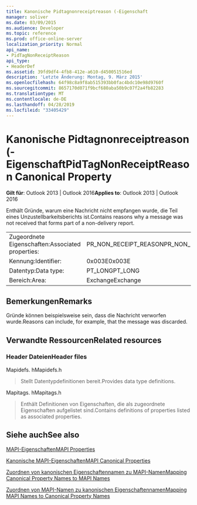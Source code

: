```yaml
---
title: Kanonische Pidtagnonreceiptreason (-Eigenschaft
manager: soliver
ms.date: 03/09/2015
ms.audience: Developer
ms.topic: reference
ms.prod: office-online-server
localization_priority: Normal
api_name:
- PidTagNonReceiptReason
api_type:
- HeaderDef
ms.assetid: 39fd9df4-4fb8-412e-a610-d450051516ed
description: 'Letzte Änderung: Montag, 9. März 2015'
ms.openlocfilehash: 64f98c8a9f8ab515393bb0fac4bdc10e98d9760f
ms.sourcegitcommit: 8657170d071f9bcf680aba50b9c07f2a4fb82283
ms.translationtype: MT
ms.contentlocale: de-DE
ms.lasthandoff: 04/28/2019
ms.locfileid: "33405429"
---
```

# <a name="pidtagnonreceiptreason-canonical-property"></a><span data-ttu-id="9bfb3-103">Kanonische Pidtagnonreceiptreason (-Eigenschaft</span><span class="sxs-lookup"><span data-stu-id="9bfb3-103">PidTagNonReceiptReason Canonical Property</span></span>

  
  
<span data-ttu-id="9bfb3-104">**Gilt für**: Outlook 2013 | Outlook 2016</span><span class="sxs-lookup"><span data-stu-id="9bfb3-104">**Applies to**: Outlook 2013 | Outlook 2016</span></span> 
  
<span data-ttu-id="9bfb3-105">Enthält Gründe, warum eine Nachricht nicht empfangen wurde, die Teil eines Unzustellbarkeitsberichts ist.</span><span class="sxs-lookup"><span data-stu-id="9bfb3-105">Contains reasons why a message was not received that forms part of a non-delivery report.</span></span>
  
|||
|:-----|:-----|
|<span data-ttu-id="9bfb3-106">Zugeordnete Eigenschaften:</span><span class="sxs-lookup"><span data-stu-id="9bfb3-106">Associated properties:</span></span>  <br/> |<span data-ttu-id="9bfb3-107">PR_NON_RECEIPT_REASON</span><span class="sxs-lookup"><span data-stu-id="9bfb3-107">PR_NON_RECEIPT_REASON</span></span>  <br/> |
|<span data-ttu-id="9bfb3-108">Kennung:</span><span class="sxs-lookup"><span data-stu-id="9bfb3-108">Identifier:</span></span>  <br/> |<span data-ttu-id="9bfb3-109">0x003E</span><span class="sxs-lookup"><span data-stu-id="9bfb3-109">0x003E</span></span>  <br/> |
|<span data-ttu-id="9bfb3-110">Datentyp:</span><span class="sxs-lookup"><span data-stu-id="9bfb3-110">Data type:</span></span>  <br/> |<span data-ttu-id="9bfb3-111">PT_LONG</span><span class="sxs-lookup"><span data-stu-id="9bfb3-111">PT_LONG</span></span>  <br/> |
|<span data-ttu-id="9bfb3-112">Bereich:</span><span class="sxs-lookup"><span data-stu-id="9bfb3-112">Area:</span></span>  <br/> |<span data-ttu-id="9bfb3-113">Exchange</span><span class="sxs-lookup"><span data-stu-id="9bfb3-113">Exchange</span></span>  <br/> |
   
## <a name="remarks"></a><span data-ttu-id="9bfb3-114">Bemerkungen</span><span class="sxs-lookup"><span data-stu-id="9bfb3-114">Remarks</span></span>

<span data-ttu-id="9bfb3-115">Gründe können beispielsweise sein, dass die Nachricht verworfen wurde.</span><span class="sxs-lookup"><span data-stu-id="9bfb3-115">Reasons can include, for example, that the message was discarded.</span></span>
  
## <a name="related-resources"></a><span data-ttu-id="9bfb3-116">Verwandte Ressourcen</span><span class="sxs-lookup"><span data-stu-id="9bfb3-116">Related resources</span></span>

### <a name="header-files"></a><span data-ttu-id="9bfb3-117">Header Dateien</span><span class="sxs-lookup"><span data-stu-id="9bfb3-117">Header files</span></span>

<span data-ttu-id="9bfb3-118">Mapidefs. h</span><span class="sxs-lookup"><span data-stu-id="9bfb3-118">Mapidefs.h</span></span>
  
> <span data-ttu-id="9bfb3-119">Stellt Datentypdefinitionen bereit.</span><span class="sxs-lookup"><span data-stu-id="9bfb3-119">Provides data type definitions.</span></span>
    
<span data-ttu-id="9bfb3-120">Mapitags. h</span><span class="sxs-lookup"><span data-stu-id="9bfb3-120">Mapitags.h</span></span>
  
> <span data-ttu-id="9bfb3-121">Enthält Definitionen von Eigenschaften, die als zugeordnete Eigenschaften aufgelistet sind.</span><span class="sxs-lookup"><span data-stu-id="9bfb3-121">Contains definitions of properties listed as associated properties.</span></span>
    
## <a name="see-also"></a><span data-ttu-id="9bfb3-122">Siehe auch</span><span class="sxs-lookup"><span data-stu-id="9bfb3-122">See also</span></span>



[<span data-ttu-id="9bfb3-123">MAPI-Eigenschaften</span><span class="sxs-lookup"><span data-stu-id="9bfb3-123">MAPI Properties</span></span>](mapi-properties.md)
  
[<span data-ttu-id="9bfb3-124">Kanonische MAPI-Eigenschaften</span><span class="sxs-lookup"><span data-stu-id="9bfb3-124">MAPI Canonical Properties</span></span>](mapi-canonical-properties.md)
  
[<span data-ttu-id="9bfb3-125">Zuordnen von kanonischen Eigenschaftennamen zu MAPI-Namen</span><span class="sxs-lookup"><span data-stu-id="9bfb3-125">Mapping Canonical Property Names to MAPI Names</span></span>](mapping-canonical-property-names-to-mapi-names.md)
  
[<span data-ttu-id="9bfb3-126">Zuordnen von MAPI-Namen zu kanonischen Eigenschaftennamen</span><span class="sxs-lookup"><span data-stu-id="9bfb3-126">Mapping MAPI Names to Canonical Property Names</span></span>](mapping-mapi-names-to-canonical-property-names.md)

